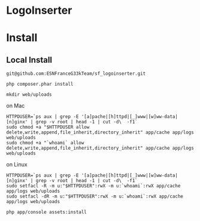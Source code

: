 # LogoInserter

# Install

## Local Install


```shell
git@github.com:ESNFranceG33kTeam/sf_logoinserter.git
```

```shell
php composer.phar install
```

```shell
mkdir web/uploads
```

on Mac 

```shell
HTTPDUSER=`ps aux | grep -E '[a]pache|[h]ttpd|[_]www|[w]ww-data|[n]ginx' | grep -v root | head -1 | cut -d\  -f1`
sudo chmod +a "$HTTPDUSER allow delete,write,append,file_inherit,directory_inherit" app/cache app/logs web/uploads
sudo chmod +a "`whoami` allow delete,write,append,file_inherit,directory_inherit" app/cache app/logs  web/uploads
```

on Linux

```shell
HTTPDUSER=`ps aux | grep -E '[a]pache|[h]ttpd|[_]www|[w]ww-data|[n]ginx' | grep -v root | head -1 | cut -d\  -f1`
sudo setfacl -R -m u:"$HTTPDUSER":rwX -m u:`whoami`:rwX app/cache app/logs web/uploads
sudo setfacl -dR -m u:"$HTTPDUSER":rwX -m u:`whoami`:rwX app/cache app/logs web/uploads
```

```shell
php app/console assets:install
```
 



